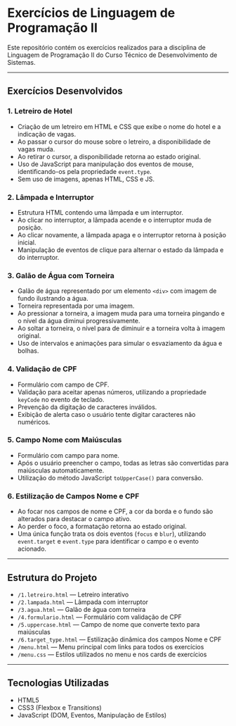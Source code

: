 # Exercícios de Linguagem de Programação II

Este repositório contém os exercícios realizados para a disciplina de Linguagem de Programação II do Curso Técnico de Desenvolvimento de Sistemas.

---

## Exercícios Desenvolvidos

### 1. Letreiro de Hotel
- Criação de um letreiro em HTML e CSS que exibe o nome do hotel e a indicação de vagas.
- Ao passar o cursor do mouse sobre o letreiro, a disponibilidade de vagas muda.
- Ao retirar o cursor, a disponibilidade retorna ao estado original.
- Uso de JavaScript para manipulação dos eventos de mouse, identificando-os pela propriedade `event.type`.
- Sem uso de imagens, apenas HTML, CSS e JS.

### 2. Lâmpada e Interruptor
- Estrutura HTML contendo uma lâmpada e um interruptor.
- Ao clicar no interruptor, a lâmpada acende e o interruptor muda de posição.
- Ao clicar novamente, a lâmpada apaga e o interruptor retorna à posição inicial.
- Manipulação de eventos de clique para alternar o estado da lâmpada e do interruptor.

### 3. Galão de Água com Torneira
- Galão de água representado por um elemento `<div>` com imagem de fundo ilustrando a água.
- Torneira representada por uma imagem.
- Ao pressionar a torneira, a imagem muda para uma torneira pingando e o nível da água diminui progressivamente.
- Ao soltar a torneira, o nível para de diminuir e a torneira volta à imagem original.
- Uso de intervalos e animações para simular o esvaziamento da água e bolhas.

### 4. Validação de CPF
- Formulário com campo de CPF.
- Validação para aceitar apenas números, utilizando a propriedade `keyCode` no evento de teclado.
- Prevenção da digitação de caracteres inválidos.
- Exibição de alerta caso o usuário tente digitar caracteres não numéricos.

### 5. Campo Nome com Maiúsculas
- Formulário com campo para nome.
- Após o usuário preencher o campo, todas as letras são convertidas para maiúsculas automaticamente.
- Utilização do método JavaScript `toUpperCase()` para conversão.

### 6. Estilização de Campos Nome e CPF
- Ao focar nos campos de nome e CPF, a cor da borda e o fundo são alterados para destacar o campo ativo.
- Ao perder o foco, a formatação retorna ao estado original.
- Uma única função trata os dois eventos (`focus` e `blur`), utilizando `event.target` e `event.type` para identificar o campo e o evento acionado.

---

## Estrutura do Projeto

- `/1.letreiro.html` — Letreiro interativo
- `/2.lampada.html` — Lâmpada com interruptor
- `/3.agua.html` — Galão de água com torneira
- `/4.formulario.html` — Formulário com validação de CPF
- `/5.uppercase.html` — Campo de nome que converte texto para maiúsculas
- `/6.target_type.html` — Estilização dinâmica dos campos Nome e CPF
- `/menu.html` — Menu principal com links para todos os exercícios
- `/menu.css` — Estilos utilizados no menu e nos cards de exercícios

---

## Tecnologias Utilizadas

- HTML5
- CSS3 (Flexbox e Transitions)
- JavaScript (DOM, Eventos, Manipulação de Estilos)


